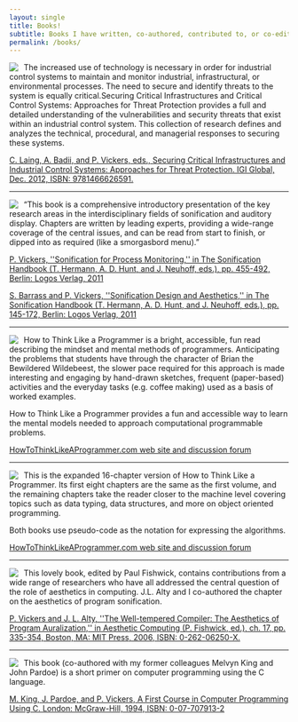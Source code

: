 ```yaml
---
layout: single
title: Books!
subtitle: Books I have written, co-authored, contributed to, or co-edited.
permalink: /books/
---
```



<img style="float: left; PADDING-RIGHT: 10px;" src="{{ site.baseurl }}/img/SCILarge.png"> The increased use of technology is necessary in order for industrial control systems to maintain and monitor industrial, infrastructural, or environmental processes. The need to secure and identify threats to the system is equally critical.Securing Critical Infrastructures and Critical Control Systems: Approaches for Threat Protection provides a full and detailed understanding of the vulnerabilities and security threats that exist within an industrial control system. This collection of research defines and analyzes the technical, procedural, and managerial responses to securing these systems.

[C. Laing, A. Badii, and P. Vickers, eds., Securing Critical Infrastructures and Industrial Control Systems: Approaches for Threat Protection. IGI Global, Dec. 2012, ISBN: 9781466626591.](http://www.igi-global.com/book/securing-critical-infrastructures-critical-control/69203)

***

<img style="float: left; PADDING-RIGHT: 10px;" src="{{ site.baseurl }}/img/SHBLarge.jpg"> “This book is a comprehensive introductory presentation of the key research areas in the interdisciplinary fields of sonification and auditory display. Chapters are written by leading experts, providing a wide-range coverage of the central issues, and can be read from start to finish, or dipped into as required (like a smorgasbord menu).”

[P. Vickers, ''Sonification for Process Monitoring,'' in The Sonification Handbook (T. Hermann, A. D. Hunt, and J. Neuhoff, eds.), pp. 455-492, Berlin: Logos Verlag, 2011](http://sonification.de/handbook/index.php/chapters/chapter18)

[S. Barrass and P. Vickers, ''Sonification Design and Aesthetics,'' in The Sonification Handbook (T. Hermann, A. D. Hunt, and J. Neuhoff, eds.), pp. 145-172, Berlin: Logos Verlag, 2011](http://sonification.de/handbook/index.php/chapters/chapter7)

***

<img style="float: left; PADDING-RIGHT: 10px;" src="{{ site.baseurl }}/img/HTTLAP8Large.jpg"> How to Think Like a Programmer is a bright, accessible, fun read describing the mindset and mental methods of programmers. Anticipating the problems that students have through the character of Brian the Bewildered Wildebeest, the slower pace required for this approach is made interesting and engaging by hand-drawn sketches, frequent (paper-based) activities and the everyday tasks (e.g. coffee making) used as a basis of worked examples.

How to Think Like a Programmer provides a fun and accessible way to learn the mental models needed to approach computational programmable problems.

[HowToThinkLikeAProgrammer.com web site and discussion forum](http://www.howtothinklikeaprogrammer.com/forum/index.php?action=ezportal;sa=page;p=2)

***

<img style="float: left; PADDING-RIGHT: 10px;" src="{{ site.baseurl }}/img/HTTLAP16Large.jpg"> This is the expanded 16-chapter version of How to Think Like a Programmer. Its first eight chapters are the same as the first volume, and the remaining chapters take the reader closer to the machine level covering topics such as data typing, data structures, and more on object oriented programming.

Both books use pseudo-code as the notation for expressing the algorithms.

[HowToThinkLikeAProgrammer.com web site and discussion forum](http://www.howtothinklikeaprogrammer.com/forum/index.php?action=ezportal;sa=page;p=2)

***

<img style="float: left; PADDING-RIGHT: 10px;" src="{{ site.baseurl }}/img/ACLarge.jpg"> This lovely book, edited by Paul Fishwick, contains contributions from a wide range of researchers who have all addressed the central question of the role of aesthetics in computing. J.L. Alty and I co-authored the chapter on the aesthetics of program sonification.

[P. Vickers and J. L. Alty, ''The Well-tempered Compiler: The Aesthetics of Program Auralization,'' in Aesthetic Computing (P. Fishwick, ed.), ch. 17, pp. 335-354, Boston, MA: MIT Press, 2006, ISBN: 0-262-06250-X.](http://mitpress.mit.edu/catalog/item/default.asp?ttype=2&tid=10919)

***

<img style="float: left; PADDING-RIGHT: 10px;" src="{{ site.baseurl }}/img/CLarge.jpg"> This book (co-authored with my former colleagues Melvyn King and John Pardoe) is a short primer on computer programming using the C language.

[M. King, J. Pardoe, and P. Vickers, A First Course in Computer Programming Using C. London: McGraw-Hill, 1994, ISBN: 0-07-707913-2](http://www.amazon.co.uk/First-Course-Computer-Programming-Using/dp/0077079132)